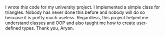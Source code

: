 I wrote this code for my university project. I implemented a simple class for triangles.
Nobody has never done this before and nobody will do so becuase it is pretty much useless.
Regardless, this project helped me understand classes and OOP and also taught me how to create user-defined types.
Thank you, Aryan.
